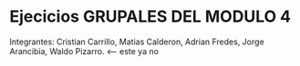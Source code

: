 # Ejecicios GRUPALES DEL MODULO 4

Integrantes:
Cristian Carrillo,
Matias Calderon,
Adrian Fredes,
Jorge Arancibia,
Waldo Pizarro. <-- este ya no
